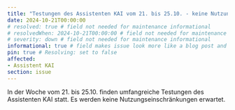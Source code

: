 ```yaml
---
title: "Testungen des Assistenten KAI vom 21. bis 25.10. - keine Nutzungseinschränkungen erwartet"
date: 2024-10-21T00:00:00
# resolved: true # field not needed for maintenance informational
# resolvedWhen: 2024-10-21T00:00:00 # field not needed for maintenance informational
# severity: down # field not needed for maintenance informational
informational: true # field makes issue look more like a blog post and removes any references to downtime length
pin: true # Resolving: set to false
affected:
- Assistent KAI
section: issue
---
```


In der Woche vom 21. bis 25.10. finden umfangreiche Testungen des Assistenten KAI statt. Es werden keine Nutzungseinschränkungen erwartet.